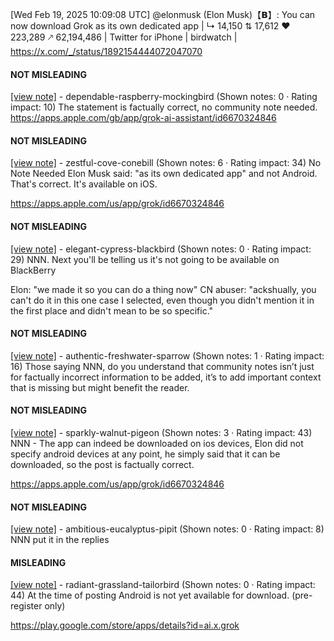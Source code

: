 [Wed Feb 19, 2025 10:09:08 UTC] @elonmusk (Elon Musk)【𝗕】: You can now download Grok as its own dedicated app | ↳ 14,150 ⇅ 17,612 ♥ 223,289 🡕 62,194,486 | Twitter for iPhone | birdwatch | https://x.com/_/status/1892154444072047070

#### NOT MISLEADING

[[view note]](https://x.com/i/birdwatch/n/1892340351031267632) - dependable-raspberry-mockingbird (Shown notes: 0 · Rating impact: 10)
The statement is factually correct, no community note needed. https://apps.apple.com/gb/app/grok-ai-assistant/id6670324846

#### NOT MISLEADING

[[view note]](https://x.com/i/birdwatch/n/1892332058912935958) - zestful-cove-conebill (Shown notes: 6 · Rating impact: 34)
No Note Needed 
Elon Musk said: "as its own dedicated app" and not Android. That's correct. It's available on iOS.

https://apps.apple.com/us/app/grok/id6670324846

#### NOT MISLEADING

[[view note]](https://x.com/i/birdwatch/n/1892277171713958186) - elegant-cypress-blackbird (Shown notes: 0 · Rating impact: 29)
NNN.  Next you'll be telling us it's not going to be available on BlackBerry

Elon: "we made it so you can do a thing now"
CN abuser: "ackshually, you can't do it in this one case I selected, even though you didn't mention it in the first place and didn't mean to be so specific."

#### NOT MISLEADING

[[view note]](https://x.com/i/birdwatch/n/1892243192763822575) - authentic-freshwater-sparrow (Shown notes: 1 · Rating impact: 16)
Those saying NNN, do you understand that community notes isn’t just for factually incorrect information to be added, it’s to add important context that is missing but might benefit the reader.  

#### NOT MISLEADING

[[view note]](https://x.com/i/birdwatch/n/1892218004609306794) - sparkly-walnut-pigeon (Shown notes: 3 · Rating impact: 43)
NNN - The app can indeed be downloaded on ios devices, Elon did not specify android devices at any point, he simply said that it can be downloaded, so the post is factually correct.

https://apps.apple.com/us/app/grok/id6670324846

#### NOT MISLEADING

[[view note]](https://x.com/i/birdwatch/n/1892216284529688968) - ambitious-eucalyptus-pipit (Shown notes: 0 · Rating impact: 8)
NNN put it in the replies 

#### MISLEADING

[[view note]](https://x.com/i/birdwatch/n/1892214770524209522) - radiant-grassland-tailorbird (Shown notes: 0 · Rating impact: 44)
At the time of posting Android is not yet available for download.  (pre-register only)

https://play.google.com/store/apps/details?id=ai.x.grok
